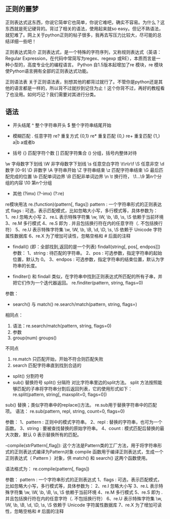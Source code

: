 ## 正则的噩梦
正则表达式这东西，你说它简单它也简单，你说它难吧，确实不容易。为什么？这东西就是死记硬背的。背过了相关的语法，使用起来就so easy。但记不熟语法，就犯难了。网上关于python正则的帖子很多，我再去写压力比较大，尽可能的总结详细一些吧！

正则表达式简介
正则表达式，是一个特殊的字符序列，又称规则表达式（英语：Regular Expression，在代码中常简写为regex、regexp 或RE），本质而言是一种小型的，高度专业化的编程语言。
Python 自1.5版本起增加了re 模块，re 模块使Python语言拥有全部的正则表达式功能。

正则语法表
关于正则语法表，别想其他的都背过就行了。不管你是python还是其他的语言都是一样的，所以背不过就抄到记住为止！这个你背不过，再好的教程看了也没用。如何巧记？我们需要对其进行分类。

## 语法
- 开头结尾
^ 整个字符串开头
$ 整个字符串结尾开始
- 模糊匹配
. 任意字符
re? 重复方式 {0,1}
re* 重复匹配 {0,}
re+ 重复匹配 {1,}
a|b a或者b

- 括号
{} 匹配字符个数
[] 匹配字符集合
() 分组，括号内整体对待

\w 字母数字下划线
\W 非字母数字下划线
\s 任意空白字符 \t\n\r\f
\S 任意非空
\d 数字 [0-9]
\D 非数字
\A 字符串开始
\Z 字符串结束
\z 匹配字符串结束
\G 最后匹配完成的位置
\b 匹配单词边界
\B 匹配非单词边界
\n \t  换行符，
\1...\9 第n个分组的内容
\10 第n个分组

- 其他
(?imx) 
(?-imx)
(?:re)

re模块用法
re.(function)(pattern[, flags])
pattern : 一个字符串形式的正则表达式
flags : 可选，表示匹配模式，比如忽略大小写，多行模式等，具体参数为：
1、re.I 忽略大小写
2、re.L 表示特殊字符集 \w, \W, \b, \B, \s, \S 依赖于当前环境
3、re.M 多行模式
4、re.S 即为 . 并且包括换行符在内的任意字符（. 不包括换行符）
5、re.U 表示特殊字符集 \w, \W, \b, \B, \d, \D, \s, \S 依赖于 Unicode 字符属性数据库
6、re.X 为了增加可读性，忽略空格和 # 后面的注释

- findall() (即：全部找到,返回的是一个列表)
findall(string[, pos[, endpos]])
参数：
1、string : 待匹配的字符串。
2、pos : 可选参数，指定字符串的起始位置，默认为 0。
3、endpos : 可选参数，指定字符串的结束位置，默认为字符串的长度。


- finditer()
和 findall 类似，在字符串中找到正则表达式所匹配的所有子串，并把它们作为一个迭代器返回。
re.finditer(pattern, string, flags=0)

参数：


- search() 与 match()
re.search/match(pattern, string, flags=)


相同点：
1. 语法：re.search/match(pattern, string, flags=0)
2. 参数
3. group(num) groups() 

不同点
1. re.match 只匹配开始，开始不符合则匹配失败
2. search 匹配字符串直到找到合适的

- split() 分割符号
- sub() 替换符号
split() 分隔符 对比字符串里边的split方法。
split 方法按照能够匹配的子串将字符串分割后返回列表，它的使用形式如下：
re.split(pattern, string[, maxsplit=0, flags=0])

sub() 替换；类似字符串中的replace()方法。
re.sub用于替换字符串中的匹配项。
语法：
re.sub(pattern, repl, string, count=0, flags=0)

参数：
1、pattern : 正则中的模式字符串。
2、repl : 替换的字符串，也可为一个函数。
3、string : 要被查找替换的原始字符串。
4、count : 模式匹配后替换的最大次数，默认 0 表示替换所有的匹配。


-compile(strPattern[,flag]): 这个方法是Pattern类的工厂方法，用于将字符串形式的正则表达式编译为Pattern对象
compile 函数用于编译正则表达式，生成一个正则表达式（ Pattern ）对象，供 match() 和 search() 这两个函数使用。

语法格式为：
re.compile(pattern[, flags])

参数：
pattern : 一个字符串形式的正则表达式
1、flags : 可选，表示匹配模式，比如忽略大小写，多行模式等，具体参数为：
2、re.I 忽略大小写
3、re.L 表示特殊字符集 \w, \W, \b, \B, \s, \S 依赖于当前环境
4、re.M 多行模式
5、re.S 即为 . 并且包括换行符在内的任意字符（. 不包括换行符）
6、re.U 表示特殊字符集 \w, \W, \b, \B, \d, \D, \s, \S 依赖于 Unicode 字符属性数据库
7、re.X 为了增加可读性，忽略空格和 # 后面的注释

